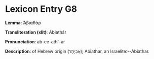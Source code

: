 # Lexicon Entry G8

**Lemma**: Ἀβιαθάρ

**Transliteration (xlit)**: Abiathár

**Pronunciation**: ab-ee-ath'-ar

**Description**:
of Hebrew origin (אֶבְיָתָר); Abiathar, an Israelite:--Abiathar.
